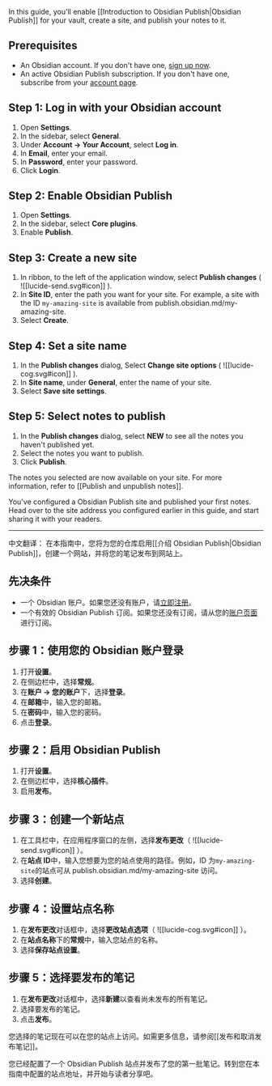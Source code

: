 In this guide, you'll enable [[Introduction to Obsidian Publish|Obsidian Publish]] for your vault, create a site, and publish your notes to it.

## Prerequisites

- An Obsidian account. If you don't have one, [sign up now](https://obsidian.md/account#mode=signup).
- An active Obsidian Publish subscription. If you don't have one, subscribe from your [account page](https://obsidian.md/account).

## Step 1: Log in with your Obsidian account

1. Open **Settings**.
2. In the sidebar, select **General**.
3. Under **Account → Your Account**, select **Log in**.
4. In **Email**, enter your email.
5. In **Password**, enter your password.
6. Click **Login**.

## Step 2: Enable Obsidian Publish

1. Open **Settings**.
2. In the sidebar, select **Core plugins**.
3. Enable **Publish**.

## Step 3: Create a new site

1. In ribbon, to the left of the application window, select **Publish changes** ( ![[lucide-send.svg#icon]] ).
2. In **Site ID**, enter the path you want for your site. For example, a site with the ID `my-amazing-site` is available from publish.obsidian.md/my-amazing-site.
3. Select **Create**.

## Step 4: Set a site name

1. In the **Publish changes** dialog, Select **Change site options** ( ![[lucide-cog.svg#icon]] ).
2. In **Site name**, under **General**, enter the name of your site.
3. Select **Save site settings**.

## Step 5: Select notes to publish

1. In the **Publish changes** dialog, select **NEW** to see all the notes you haven't published yet.
2. Select the notes you want to publish.
3. Click **Publish**.

The notes you selected are now available on your site. For more information, refer to [[Publish and unpublish notes]].

You've configured a Obsidian Publish site and published your first notes. Head over to the site address you configured earlier in this guide, and start sharing it with your readers.


---

中文翻译：
在本指南中，您将为您的仓库启用[[介绍 Obsidian Publish|Obsidian Publish]]，创建一个网站，并将您的笔记发布到网站上。

## 先决条件

- 一个 Obsidian 账户。如果您还没有账户，请[立即注册](https://obsidian.md/account#mode=signup)。
- 一个有效的 Obsidian Publish 订阅。如果您还没有订阅，请从您的[账户页面](https://obsidian.md/account)进行订阅。

## 步骤 1：使用您的 Obsidian 账户登录

1. 打开**设置**。
2. 在侧边栏中，选择**常规**。
3. 在**账户 → 您的账户**下，选择**登录**。
4. 在**邮箱**中，输入您的邮箱。
5. 在**密码**中，输入您的密码。
6. 点击**登录**。

## 步骤 2：启用 Obsidian Publish

1. 打开**设置**。
2. 在侧边栏中，选择**核心插件**。
3. 启用**发布**。

## 步骤 3：创建一个新站点

1. 在工具栏中，在应用程序窗口的左侧，选择**发布更改**（ ![[lucide-send.svg#icon]] ）。
2. 在**站点 ID**中，输入您想要为您的站点使用的路径。例如，ID 为`my-amazing-site`的站点可从 publish.obsidian.md/my-amazing-site 访问。
3. 选择**创建**。

## 步骤 4：设置站点名称

1. 在**发布更改**对话框中，选择**更改站点选项**（ ![[lucide-cog.svg#icon]] ）。
2. 在**站点名称**下的**常规**中，输入您站点的名称。
3. 选择**保存站点设置**。

## 步骤 5：选择要发布的笔记

1. 在**发布更改**对话框中，选择**新建**以查看尚未发布的所有笔记。
2. 选择要发布的笔记。
3. 点击**发布**。

您选择的笔记现在可以在您的站点上访问。如需更多信息，请参阅[[发布和取消发布笔记]]。

您已经配置了一个 Obsidian Publish 站点并发布了您的第一批笔记。转到您在本指南中配置的站点地址，并开始与读者分享吧。